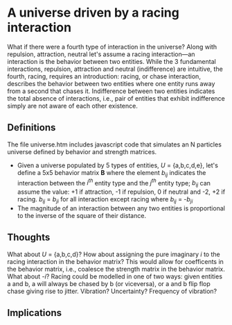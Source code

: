 # A universe driven by a racing interaction
What if there were a fourth type of interaction in the universe? Along with repulsion, attraction, neutral let's assume a racing interaction&mdash;an interaction is the behavior between two entities. While the 3 fundamental interactions, repulsion, attraction and neutral (indifference) are intuitive, the fourth, racing, requires an introduction: racing, or chase interaction, describes the behavior between two entities where one entity runs away from a second that chases it. Indifference between two entities indicates the total absence of interactions, i.e., pair of entities that exhibit indifference simply are not aware of each other existence.

## Definitions
The file universe.htm includes javascript code that simulates an N particles universe defined by behavior and strength matrices.
- Given a universe populated by 5 types of entities, *U* = {a,b,c,d,e}, let's define a 5x5 behavior matrix **B** where the element *b<sub>ij</sub>* indicates the interaction between the *i<sup>th</sup>* entity type and the *j<sup>th</sup>* entity type; *b<sub>ij</sub>* can assume the value: +1 if attraction, -1 if repulsion, 0 if neutral and -2, +2 if racing. *b<sub>ij</sub>* = *b<sub>ji</sub>* for all interaction except racing where *b<sub>ij</sub>* = -*b<sub>ji</sub>*
- The magnitude of an interaction between any two entities is proportional to the inverse of the square of their distance.

## Thoughts
What about *U* = {a,b,c,d}?
How about assigning the pure imaginary *i* to the racing interaction in the behavior matrix? This would allow for coefficents in the behavior matrix, i.e., coalesce the strength matrix in the behavior matrix. 
What about *-i*?
Racing could be modelled in one of two ways: given entities a and b, a will always be chased by b (or viceversa), or a and b flip flop chase giving rise to jitter. Vibration? Uncertainty? Frequency of vibration?

## Implications
